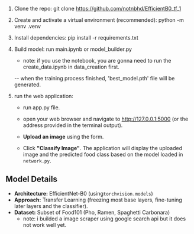 1. Clone the repo:
    git clone https://github.com/notnbhd/EfficientB0_tf_1

2. Create and activate a virtual environment (recommended):
    python -m venv .venv

3. Install dependencies:
    pip install -r requirements.txt

4. Build model:
    run main.ipynb 
        or model_builder.py
    * note: if you use the notebook, you are gonna need to run the create_data.ipynb in data_creation first.
    
    -- when the training process finished, 'best_model.pth' file will be generated.

5. run the web application:
    - run app.py file.

    - open your web browser and navigate to http://127.0.0.1:5000 (or the address provided in the terminal output).

    - **Upload an image** using the form.
    - Click **"Classify Image"**.
      The application will display the uploaded image and the predicted food class based on the model loaded in `network.py`.

## Model Details

*   **Architecture:** EfficientNet-B0 (using`torchvision.models`)
*   **Approach:** Transfer Learning (freezing most base layers, fine-tuning later layers and the classifier).
*   **Dataset:** Subset of Food101 (Pho, Ramen, Spaghetti Carbonara)
    * note: i builded a image scraper using google search api but it does not work well yet.

